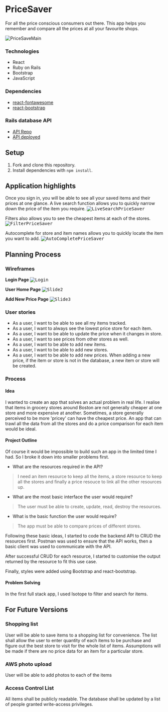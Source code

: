 # PriceSaver

For all the price conscious consumers out there. This app helps you remember and compare all the prices at all your favourite shops.

![PriceSaveMain](https://media.git.generalassemb.ly/user/25408/files/e2ff6800-753f-11ea-9217-a08c200aa478)


### Technologies

- React
- Ruby on Rails
- Bootstrap
- JavaScript

### Dependencies
- [react-fontawesome](https://www.npmjs.com/package/@fortawesome/react-fontawesome)
- [react-bootstrap](https://react-bootstrap.github.io/)


### Rails database API
- [API Repo](https://github.com/jingjielim/price-saver-api)
- [API deployed](https://frozen-woodland-37664.herokuapp.com/)

## Setup
1. Fork and clone this repository.
2. Install dependencies with `npm install`.

## Application highlights

Once you sign in, you will be able to see all your saved items and their prices at one glance. A live search function allows you to quickly narrow down the price of the item you require.
<kbd>
![LiveSearchPriceSaver](https://media.git.generalassemb.ly/user/25408/files/2efddd00-753f-11ea-94f0-8d8d563e32cf)
</kbd>

Filters also allows you to see the cheapest items at each of the stores.
<kbd>
![FilterPriceSaver](https://media.git.generalassemb.ly/user/25408/files/ad5a7f00-753f-11ea-947e-d7f79f927736)
</kbd>

Autocomplete for store and item names allows you to quickly locate the item you want to add.
<kbd>
![AutoCompletePriceSaver](https://user-images.githubusercontent.com/16698481/78325676-49878480-7546-11ea-82b0-69c080388b3a.gif)
</kbd>
## Planning Process

### Wireframes

**Login Page**
<kbd>
![Login](https://media.git.generalassemb.ly/user/25408/files/d9c2cb00-7540-11ea-8cd2-30a987815bd5)
</kbd>

**User Home Page**
<kbd>
![Slide2](https://media.git.generalassemb.ly/user/25408/files/da5b6180-7540-11ea-8a83-fb85ba42b131)
</kbd>

**Add New Price Page**
<kbd>
![Slide3](https://media.git.generalassemb.ly/user/25408/files/daf3f800-7540-11ea-9a42-07a1f90e5a48)

</kbd>

### User stories
- As a user, I want to be able to see all my items tracked.
- As a user, I want to always see the lowest price store for each item.
- As a user, I want to be able to update the price when it changes in store.
- As a user, I want to see prices from other stores as well.
- As a user, I want to be able to add new items.
- As a user, I want to be able to add new stores.
- As a user, I want to be able to add new prices. When adding a new price, if the item or store is not in the database, a new item or store will be created.

### Process

#### Idea
I wanted to create an app that solves an actual problem in real life. I realise that items in grocery stores around Boston are not generally cheaper at one store and more expensive at another. Sometimes, a store generally perceived to be more 'pricey' can have the cheapest price. An app that can trawl all the data from all the stores and do a price comparison for each item would be ideal.

#### Project Outline
Of course it would be impossible to build such an app in the limited time I had. So I broke it down into smaller problems first. 
- What are the resources required in the API?
>I need an item resource to keep all the items, a store resource to keep all the stores and finally a price resouce to link all the other resources up. 
- What are the most basic interface the user would require?
> The user must be able to create, update, read, destroy the resources.
- What is the basic function the user would require?
> The app must be able to compare prices of different stores.

Following these basic ideas, I started to code the backend API to CRUD the resources first. Postman was used to ensure that the API works, then a basic client was used to communicate with the API.

After successful CRUD for each resource, I started to customise the output returned by the resource to fit this use case.

Finally, styles were added using Bootstrap and react-bootstrap.

#### Problem Solving

In the first full stack app, I used Isotope to filter and search for items. 

## For Future Versions

### Shopping list
User will be able to save items to a shopping list for convenience. The list shall allow the user to enter quantity of each items to be purchase and figure out the best store to visit for the whole list of items. Assumptions will be made if there are no price data for an item for a particular store.

### AWS photo upload
User will be able to add photos to each of the items

### Access Control List
All items shall be publicly readable. The database shall be updated by a list of people granted write-access privileges.